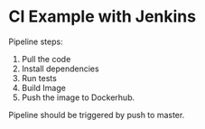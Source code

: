 # CI Example with Jenkins

Pipeline steps:

1. Pull the code
2. Install dependencies
3. Run tests
4. Build Image
5. Push the image to Dockerhub.

Pipeline should be triggered by push to master.
